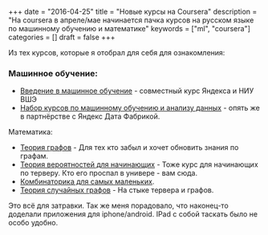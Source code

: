 +++
date = "2016-04-25"
title = "Новые курсы на Coursera"
description = "На coursera в апреле/мае начинается пачка курсов на русском языке по машинному обучению и математике"
keywords = ["ml", "coursera"]
categories = []
draft = false
+++

Из тех курсов, которые я отобрал для себя для ознакомления:

### Машинное обучение:

 - [Введение в машинное обучение](https://www.coursera.org/learn/vvedenie-mashinnoe-obuchenie/) - совместный курс Яндекса и НИУ ВШЭ
 - [Набор курсов по машинному обучению и анализу данных](https://www.coursera.org/specializations/machine-learning-data-analysis) - опять же в партнёрстве с Яндекс Дата Фабрикой.

Математика:

 - [Теория графов](https://www.coursera.org/learn/teoriya-grafov/) - Для тех кто забыл и хочет обновить знания по графам.
 - [Теория вероятностей для начинающих](https://www.coursera.org/learn/probability-theory-basics/) - Тоже курс для начинающих по терверу. Кто его проспал в универе - вам сюда.
 - [Комбинаторика для самых маленьких](https://www.coursera.org/learn/kombinatorika-dlya-nachinayushchikh/).
 - [Теория случайных графов](https://www.coursera.org/learn/sluchajnye-graphy/) - На стыке тервера и графов.

Это всё для затравки. Так же меня порадовало, что наконец-то доделали приложения для iphone/android. IPad с собой таскать было не особо удобно.


